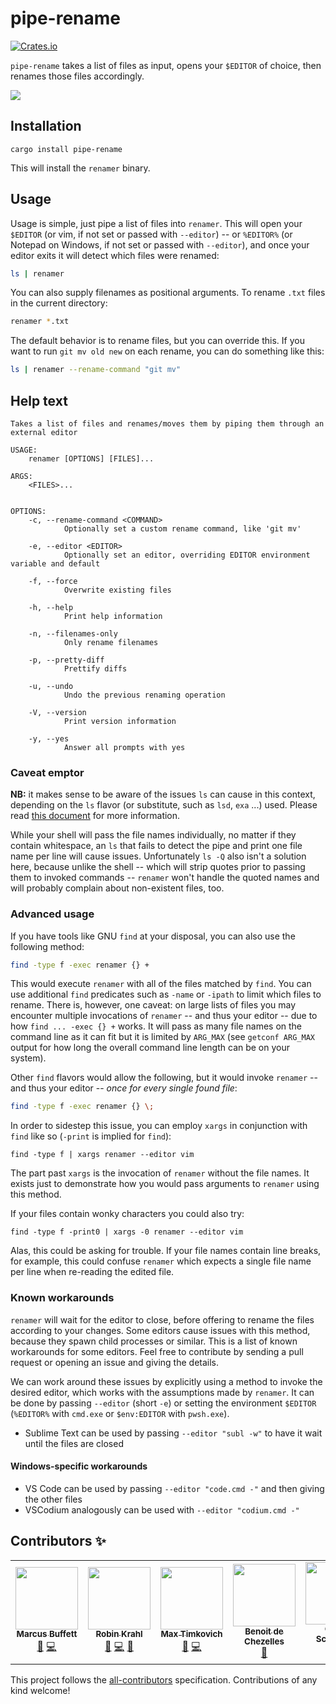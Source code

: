 # pipe-rename

[![Crates.io](https://img.shields.io/crates/v/pipe-rename)](https://crates.io/crates/pipe-rename)

`pipe-rename` takes a list of files as input, opens your `$EDITOR` of choice, then
renames those files accordingly.

![](renamer.gif)

## Installation

`cargo install pipe-rename`

This will install the `renamer` binary.

## Usage

Usage is simple, just pipe a list of files into `renamer`. This will open your
`$EDITOR` (or vim, if not set or passed with `--editor`) -- or `%EDITOR%` (or Notepad
on Windows, if not set or passed with `--editor`), and once your editor exits it
will detect which files were renamed:

```bash
ls | renamer
```

You can also supply filenames as positional arguments. To rename `.txt` files
in the current directory:

```bash
renamer *.txt
```

The default behavior is to rename files, but you can override this. If you want
to run `git mv old new` on each rename, you can do something like this:

```bash
ls | renamer --rename-command "git mv"
```

## Help text

```
Takes a list of files and renames/moves them by piping them through an external editor

USAGE:
    renamer [OPTIONS] [FILES]...

ARGS:
    <FILES>...


OPTIONS:
    -c, --rename-command <COMMAND>
            Optionally set a custom rename command, like 'git mv'

    -e, --editor <EDITOR>
            Optionally set an editor, overriding EDITOR environment variable and default

    -f, --force
            Overwrite existing files

    -h, --help
            Print help information

    -n, --filenames-only
            Only rename filenames

    -p, --pretty-diff
            Prettify diffs

    -u, --undo
            Undo the previous renaming operation

    -V, --version
            Print version information

    -y, --yes
            Answer all prompts with yes
```

### Caveat emptor

**NB:** it makes sense to be aware of the issues `ls` can cause in this
context, depending on the `ls` flavor (or substitute, such as `lsd`, `exa`
...) used. Please read [this document](https://web.archive.org/web/20230102124738/http://mywiki.wooledge.org/ParsingLs)
for more information.

While your shell will pass the file names individually, no matter if they
contain whitespace, an `ls` that fails to detect the pipe and print one file
name per line will cause issues. Unfortunately `ls -Q` also isn't a solution
here, because unlike the shell -- which will strip quotes prior to passing
them to invoked commands -- `renamer` won't handle the quoted names and will
probably complain about non-existent files, too.

### Advanced usage

If you have tools like GNU `find` at your disposal, you can also use the
following method:

```bash
find -type f -exec renamer {} +
```

This would execute `renamer` with all of the files matched by `find`. You can
use additional `find` predicates such as `-name` or `-ipath` to limit which
files to rename. There is, however, one caveat: on large lists of files you
may encounter multiple invocations of `renamer` -- and thus your editor -- due
to how `find ... -exec {} +` works. It will pass as many file names on the
command line as it can fit but it is limited by `ARG_MAX` (see `getconf ARG_MAX`
output for how long the overall command line length can be on your system).

Other `find` flavors would allow the following, but it would invoke `renamer`
-- and thus your editor -- *once for every single found file*:

```bash
find -type f -exec renamer {} \;
```

In order to sidestep this issue, you can employ `xargs` in conjunction with
`find` like so (`-print` is implied for `find`):

```
find -type f | xargs renamer --editor vim
```

The part past `xargs` is the invocation of `renamer` without the file names.
It exists just to demonstrate how you would pass arguments to `renamer` using
this method.

If your files contain wonky characters you could also try:

```
find -type f -print0 | xargs -0 renamer --editor vim
```

Alas, this could be asking for trouble. If your file names contain line breaks,
for example, this could confuse `renamer` which expects a single file name per
line when re-reading the edited file.

### Known workarounds

`renamer` will wait for the editor to close, before offering to rename the files according
to your changes. Some editors cause issues with this method, because they spawn child
processes or similar. This is a list of known workarounds for some editors. Feel free to
contribute by sending a pull request or opening an issue and giving the details.

We can work around these issues by explicitly using a method to invoke the desired editor,
which works with the assumptions made by `renamer`. It can be done by passing `--editor`
(short `-e`) or setting the environment `$EDITOR` (`%EDITOR%` with `cmd.exe` or
`$env:EDITOR` with `pwsh.exe`).

* Sublime Text can be used by passing `--editor "subl -w"` to have it wait until the files
  are closed

#### Windows-specific workarounds

* VS Code can be used by passing `--editor "code.cmd -"` and then giving the other files
* VSCodium analogously can be used with `--editor "codium.cmd -"`

## Contributors ✨

<!-- ALL-CONTRIBUTORS-LIST:START - Do not remove or modify this section -->
<!-- prettier-ignore-start -->
<!-- markdownlint-disable -->
<table>
  <tr>
    <td align="center"><a href="https://mbuffett.com/"><img src="https://avatars3.githubusercontent.com/u/1834328?v=4?s=100" width="100px;" alt=""/><br /><sub><b>Marcus Buffett</b></sub></a><br /><a href="#ideas-marcusbuffett" title="Ideas, Planning, & Feedback">🤔</a> <a href="https://github.com/marcusbuffett/pipe-rename/commits?author=marcusbuffett" title="Code">💻</a></td>
    <td align="center"><a href="https://git.ireas.org/"><img src="https://avatars2.githubusercontent.com/u/165115?v=4?s=100" width="100px;" alt=""/><br /><sub><b>Robin Krahl</b></sub></a><br /><a href="#ideas-robinkrahl" title="Ideas, Planning, & Feedback">🤔</a> <a href="https://github.com/marcusbuffett/pipe-rename/commits?author=robinkrahl" title="Code">💻</a> <a href="https://github.com/marcusbuffett/pipe-rename/issues?q=author%3Arobinkrahl" title="Bug reports">🐛</a></td>
    <td align="center"><a href="https://timkovi.ch/"><img src="https://avatars.githubusercontent.com/u/651077?v=4?s=100" width="100px;" alt=""/><br /><sub><b>Max Timkovich</b></sub></a><br /><a href="#ideas-mtimkovich" title="Ideas, Planning, & Feedback">🤔</a> <a href="https://github.com/marcusbuffett/pipe-rename/commits?author=mtimkovich" title="Code">💻</a></td>
    <td align="center"><a href="https://github.com/bew"><img src="https://avatars.githubusercontent.com/u/9730330?v=4?s=100" width="100px;" alt=""/><br /><sub><b>Benoit de Chezelles</b></sub></a><br /><a href="#ideas-bew" title="Ideas, Planning, & Feedback">🤔</a></td>
    <td align="center"><a href="https://assarbad.net/"><img src="https://avatars.githubusercontent.com/u/3238620?v=4?s=100" width="100px;" alt=""/><br /><sub><b>Oliver Schneider</b></sub></a><br /><a href="#ideas-assarbad" title="Ideas, Planning, & Feedback">🤔</a> <a href="https://github.com/marcusbuffett/pipe-rename/commits?author=assarbad" title="Code">💻</a></td>
  </tr>
</table>

<!-- markdownlint-restore -->
<!-- prettier-ignore-end -->

<!-- ALL-CONTRIBUTORS-LIST:END -->

This project follows the [all-contributors](https://github.com/all-contributors/all-contributors) specification. Contributions of any kind welcome!
